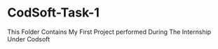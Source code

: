# CodSoft-Task-1
This Folder Contains My First Project performed During The Internship Under Codsoft  
